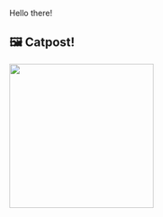 Hello there!



## 🖼️ Catpost!

<sub>
    <img src="https://cdn2.thecatapi.com/images/dvp.jpg" height="256">
</sub>

